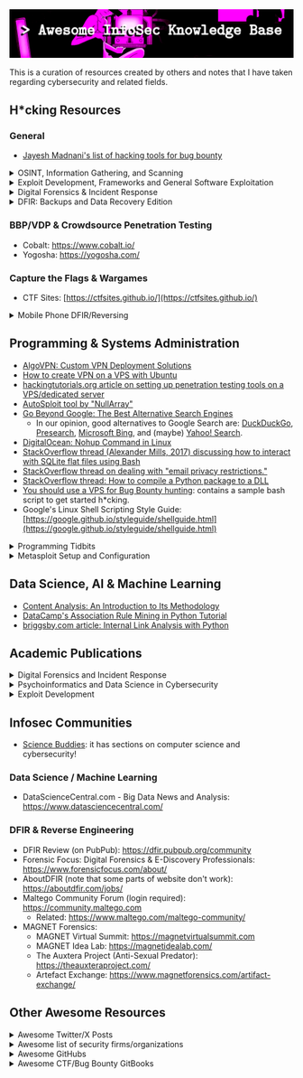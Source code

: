 
<img width="700px" src="./banner.png" />

This is a curation of resources created by others and notes that I have taken regarding cybersecurity and related fields.

## H*cking Resources

### General

* [Jayesh Madnani's list of hacking tools for bug bounty](https://www.linkedin.com/posts/jayesh-madnani_bugbountytips-hackerone-bugcrowd-activity-7135158245031055360-Q-A7)

<details>
 <summary>OSINT, Information Gathering, and Scanning</summary>

 * [Running a quick NMAP scan to inventory my network](https://www.redhat.com/sysadmin/quick-nmap-inventory)
 * [Nmap Host Discovery: The Ultimate Guide](https://www.device42.com/blog/2023/03/29/nmap-host-discovery-the-ultimate-guide/)
 * gau: Fetch known URLs from AlienVault's Open Threat Exchange, the Wayback Machine, and Common Crawl: [https://github.com/lc/gau](https://github.com/lc/gau)
    * [Gauing+Nuclei for Instant Bounties (Ravaan 2022)](https://infosecwriteups.com/gauing-nuclei-for-instant-bounties-7a8a07979fff)
</details>

<details>
   <summary>Exploit Development, Frameworks and General Software Exploitation</summary>

   * [Rhino CVE Proof-of-Concept Exploits](https://github.com/RhinoSecurityLabs/CVEs)
   * _The Fuzzing Book: Tools and Techniques for Generating Software Tests_ \([Zeller et al. n.d.](https://www.fuzzingbook.org/)\) \[FREE ONLINE BOOK\]
   * [WAF community bypasses](https://github.com/waf-bypass-maker/waf-community-bypasses)
   * [FOFA Search Engine Library](https://github.com/FofaInfo/Awesome-FOFA)
   * [nuclei templates for WordPress websites](https://github.com/topscoder/nuclei-wordfence-cve)
   * [How to hack a website with metasploit (Jitpukdebodin, n.d.)](https://dl.packetstormsecurity.net/papers/attack/hack-websites-with-metasploit.pdf)
   * [List of Exploit Development Resources](https://github.com/cranelab/exploit-development)
   * [Automatic Exploit Generation: First of its Kind (Zhu 2019)](https://claudiazhu.medium.com/automatic-exploit-generation-first-of-its-kind-991c68da0833)
   * [autoBOF: a Journey into Automation, Exploit Development, and Buffer Overflows](https://0x00sec.org/t/autobof-a-journey-into-automation-exploit-development-and-buffer-overflows/13415)
   * [Automatic Exploit Prevention Technology](https://media.kaspersky.com/en/business-security/kaspersky-automatic-exploit-prevention-whitepaper.pdf)
   * [BishopFox Top 9 Favorite Fuzzers](https://bishopfox.com/blog/top-9-fuzzers)
   * [Nathan Pavlovsky's list of resources for exploit development](https://secnate.github.io/resources/exploit-development/)
   * [ChatGPTScan: A white box code scan powered by ChatGPT](https://github.com/YulinSec/ChatGPTScanner)
   * [dayzerosec.com: Getting Started with Exploit Development (Archive)](https://web.archive.org/web/20210522200317/https://dayzerosec.com/blog/2021/02/02/getting-started.html)
</details>

<details>
   <summary>Digital Forensics & Incident Response</summary>

   * [Ghidra Basics: Manual Shellcode Analysis and C2 Extraction](https://embee-research.ghost.io/ghidra-basics-shellcode-analysis/)
   * [InfoSec Institute: Free & open source computer forensics tools](https://resources.infosecinstitute.com/topics/digital-forensics/free-open-source-computer-forensics-tools/)
   * [Dr. Memory: the memory debugger](https://github.com/DynamoRIO/drmemory)
   * [Writing Snort Rules with Examples and Cheat Sheet ("Cyvatar" 2022)](https://cyvatar.ai/write-configure-snort-rules/)
   * Snort 3 Rule Writing Guide (Last Retrieved c. Feb 2023): [https://docs.snort.org/](https://docs.snort.org/)
   * [StackOverflow thread (M.S Balagopal, 2010) on how to parse/view Snort log files](https://stackoverflow.com/questions/3477081/how-to-view-snort-log-files)
   * [Reverse Engineering Malware Network Protocols with Angr](https://www.securityartwork.es/2018/04/09/reversing-of-malware-network-protocols-with-angr/)
</details>

<details>
 <summary>DFIR: Backups and Data Recovery Edition</summary>

  * [Ask Ubuntu (Sept. 29, 2011): Mount encrypted volumes from command line?](https://askubuntu.com/questions/63594/mount-encrypted-volumes-from-command-line)
  * [r/btrfs: Encrypted system drive RAID 1, possible?](https://www.reddit.com/r/btrfs/comments/10v7bdj/encrypted_system_drive_raid_1_possible/)
  * [r/VeraCrypt: mount vurtual disk with veracrypt partition](https://www.reddit.com/r/VeraCrypt/comments/j42fuh/mount_vurtual_disk_with_veracrypt_partition/)
  * [StackExchange - Information Security (Jun. 19, 2021): Veracrypt SSD encryption security analysis vs HDD](https://security.stackexchange.com/questions/251523/veracrypt-ssd-encryption-security-analysis-vs-hdd)
  * [StackExchange - SuperUser (Apr. 18, 2021): Veracrypt - permanently decrypt a working system drive from another computer and discard the bootloader?](https://superuser.com/questions/1642759/veracrypt-permanently-decrypt-a-working-system-drive-from-another-computer-and)
  * [YurikSoft: Features of working with images of encrypted disks in Windows](https://www.yuriksoft.com/features-of-working-with-images-of-encrypted-disks-in-windows.html)
  * [r/datarecovery: Veracrypt encrypted hard disk can't be mounted](https://www.reddit.com/r/datarecovery/comments/spadqs/veracrypt_encrypted_hard_disk_cant_be_mounted/)
  * [StackExchange - SuperUser (Oct. 18, 2014): Create Virtual Machine from Encase image](https://superuser.com/questions/836891/create-virtual-machine-from-encase-image)
  * [StackExchange - SuperUser (Dec. 3, 2023): Data Recovery from Veracrypt-Encrypted External Drive After Power Fluctuation [duplicate]](https://superuser.com/questions/1819146/data-recovery-from-veracrypt-encrypted-external-drive-after-power-fluctuation)
</details>

### BBP/VDP & Crowdsource Penetration Testing

* Cobalt: https://www.cobalt.io/
* Yogosha: https://yogosha.com/

### Capture the Flags & Wargames

* CTF Sites: [https://ctfsites.github.io/](https://ctfsites.github.io/)

<details>
  <summary>Mobile Phone DFIR/Reversing</summary>

  * KGB Messenger: [https://github.com/tlamb96/kgb_messenger](https://github.com/tlamb96/kgb_messenger)
  * maldr0id's "Not so boring Android malware" samples: [https://maldroid.github.io/android-malware-samples/](https://maldroid.github.io/android-malware-samples/)
  * maddiestone's Android Reverse Engineering 101: [https://www.ragingrock.com/AndroidAppRE/](https://www.ragingrock.com/AndroidAppRE/)
  * OWASP's "UnCrackable Mobile Apps": [https://github.com/OWASP/owasp-mastg/tree/master/Crackmes](https://github.com/OWASP/owasp-mastg/tree/master/Crackmes)
  * CyberTruck Challenge 19: [https://github.com/nowsecure/cybertruckchallenge19](https://github.com/nowsecure/cybertruckchallenge19)
  * CyberTruck Challenge 22: [https://github.com/nowsecure/cybertruckchallenge22](https://github.com/nowsecure/cybertruckchallenge22)
  * Belkasoft CTF: with a focus on mobile forensics [https://belkasoft.com/ctf](https://belkasoft.com/ctf)
</details>

## Programming & Systems Administration

* [AlgoVPN: Custom VPN Deployment Solutions](https://github.com/trailofbits/algo)
* [How to create VPN on a VPS with Ubuntu](https://www.host-telecom.com/guides/how-to-create-vpn-on-a-vps-with-ubuntu/)
* [hackingtutorials.org article on setting up penetration testing tools on a VPS/dedicated server](https://www.hackingtutorials.org/general-tutorials/penetration-testing-cloud/)
* [AutoSploit tool by "NullArray"](https://github.com/NullArray/AutoSploit)
* [Go Beyond Google: The Best Alternative Search Engines](https://www.pcmag.com/picks/go-beyond-google-best-alternative-search-engines)
  * In our opinion, good alternatives to Google Search are: [DuckDuckGo](https://duckduckgo.com/), [Presearch](https://presearch.com/), [Microsoft Bing](https://www.bing.com), and (maybe) [Yahoo! Search](https://search.yahoo.com/).
* [DigitalOcean: Nohup Command in Linux](https://www.digitalocean.com/community/tutorials/nohup-command-in-linux)
* [StackOverflow thread (Alexander Mills, 2017) discussing how to interact with SQLite flat files using Bash](https://stackoverflow.com/questions/42245816/non-interactive-sqlite3-usage-from-bash-script)
* [StackOverflow thread on dealing with "email privacy restrictions."](https://stackoverflow.com/questions/43378060/meaning-of-the-github-message-push-declined-due-to-email-privacy-restrictions)
* [StackOverflow thread: How to compile a Python package to a DLL](https://stackoverflow.com/questions/10859369/how-to-compile-a-python-package-to-a-dll)
* [You should use a VPS for Bug Bounty hunting](https://www.pizzapower.me/2020/11/04/you-should-use-a-vps-for-bug-bounty-hunting/): contains a sample bash script to get started h\*cking.
* Google's Linux Shell Scripting Style Guide: [https://google.github.io/styleguide/shellguide.html](https://google.github.io/styleguide/shellguide.html)

<details>
 <summary>Programming Tidbits</summary>

 * [opensource.com: You don't know Bash: An introduction to Bash arrays](https://opensource.com/article/18/5/you-dont-know-bash-intro-bash-arrays)
 * [How to create a Python library](https://medium.com/analytics-vidhya/how-to-create-a-python-library-7d5aea80cc3f)
 * [Setup a python script as a service through systemctl/systemd](https://medium.com/codex/setup-a-python-script-as-a-service-through-systemctl-systemd-f0cc55a42267)
</details>

<details>
 <summary>Metasploit Setup and Configuration</summary>
 
  * [Fedora Project's Wiki Entry on Metasploit PostgreSQL Setup](https://fedoraproject.org/wiki/Metasploit_Postgres_Setup)
  * [Run Metasploit Framework as a Docker Container Without Installation Pains](https://zeltser.com/metasploit-framework-docker-container/)
  * [miteshshah.github.io: How to Fix Metasploit Database Not Connected or Cache Not Built](https://miteshshah.github.io/linux/kali/how-to-fix-metasploit-database-not-connected-or-cache-not-built/)
  * [Rapid7 article: No Database Connection](https://docs.rapid7.com/metasploit/no-database-connection/)
  * [Rapid7 article: Uninstalling Metasploit](https://docs.rapid7.com/metasploit/uninstalling-metasploit/)
  * [Kali Linux article discussing setting up Metasploit](https://www.kali.org/docs/tools/starting-metasploit-framework-in-kali/)
  * [A SecList thread discussing how to (hopefully) fix errors with the ``auxiliary/scanner/http/crawler`` module](https://seclists.org/metasploit/2011/q1/74)
    
</details>

## Data Science, AI & Machine Learning

* [Content Analysis: An Introduction to Its Methodology](https://us.sagepub.com/en-us/nam/content-analysis/book258450)
* [DataCamp's Association Rule Mining in Python Tutorial](https://www.datacamp.com/tutorial/association-rule-mining-python)
* [briggsby.com article: Internal Link Analysis with Python](https://www.briggsby.com/internal-link-analysis-with-python)

## Academic Publications

<details>
   <summary>Digital Forensics and Incident Response</summary>

   * [Integrity, authenticity, non-repudiation, and proof of existence for long-term archiving: A survey](https://www.sciencedirect.com/science/article/abs/pii/S0167404814001849)
   * [Software Forensics: Everything You Need to Know](https://www.upcounsel.com/software-forensics)
   * Abby Whitmarsh's Blog on Graduate Web Science: https://everlastingstudent.wordpress.com/
     * Some articles on quantitative research of "revenge pornography" https://everlastingstudent.wordpress.com/2015/04/
   * Journal of Threat Intelligence and Incidence Response: https://digitalcommons.calpoly.edu/jtiir/
</details>

<details>
 <summary>Psychoinformatics and Data Science in Cybersecurity</summary>
 
 * [Digital Phenotyping and Mobile Sensing: New Developments in Psychoinformatics](https://link.springer.com/book/10.1007/978-3-030-31620-4)
 * [Data Analysis in Forensic Science: A Bayesian Decision Perspective](https://www.wiley.com/en-ca/Data+Analysis+in+Forensic+Science%3A+A+Bayesian+Decision+Perspective-p-9780470998359)
 * [Content Analysis: An Introduction to Its Methodology](https://us.sagepub.com/en-us/nam/content-analysis/book258450)
</details>

<details>
 <summary>Exploit Development</summary>

 * [AEG: Automatic Exploit Generation (Avgerinos et al.)](https://security.ece.cmu.edu/aeg/aeg-current.pdf)
 * [Toward an Automatic Exploit Generation Competition for an Undergraduate Binary Reverse Engineering Course (OConnor et al.)](https://raw.githubusercontent.com/tj-oconnor/Publications/main/pdf/iticse2022oconnor.pdf)
 * [Automatic Heap Layout Manipulation for Exploitation (Heelan et al 2019)](https://www.usenix.org/conference/usenixsecurity18/presentation/heelan)
 * [Automatic Patch-Based Exploit Generation is Possible: Techniques and Implications](http://bitblaze.cs.berkeley.edu/papers/apeg.pdf)
 * [A comparison of FFUF and Wfuzz for fuzz testing web applications](https://www.doria.fi/bitstream/handle/10024/181265/mattsson_matheos.pdf)
</details>

## Infosec Communities

* [Science Buddies](https://www.sciencebuddies.org/): it has sections on computer science and cybersecurity!

### Data Science / Machine Learning

* DataScienceCentral.com - Big Data News and Analysis: https://www.datasciencecentral.com/

### DFIR & Reverse Engineering

* DFIR Review (on PubPub): https://dfir.pubpub.org/community
* Forensic Focus: Digital Forensics & E-Discovery Professionals: https://www.forensicfocus.com/about/
* AboutDFIR (note that some parts of website don't work): https://aboutdfir.com/jobs/
* Maltego Community Forum (login required): https://community.maltego.com
  * Related: https://www.maltego.com/maltego-community/
* MAGNET Forensics:
  * MAGNET Virtual Summit: https://magnetvirtualsummit.com
  * MAGNET Idea Lab: https://magnetidealab.com/
  * The Auxtera Project (Anti-Sexual Predator): https://theauxteraproject.com/
  * Artefact Exchange: https://www.magnetforensics.com/artifact-exchange/

## Other Awesome Resources

<details>
 <summary>Awesome Twitter/X Posts</summary>

 * [A list of Bug Bounty Platforms](https://twitter.com/hetmehtaa/status/1735023393211302112)
</details>

<details>
 <summary>Awesome list of security firms/organizations</summary>

 * ManTech: https://www.mantech.com/
 * GoSecure (previously CounterTack): https://www.gosecure.net/
 * Immunity Inc: https://immunityinc.com/
 * Core Security: https://www.coresecurity.com/
 * Cobalt Labs: https://www.cobalt.io/
     * Not to be confused with [Cobalt Strike](https://www.cobaltstrike.com/) ;-)
 * HBGary (now defunct): http://web.archive.org/web/20120504003249/http://www.hbgary.com/
 * Mandiant: https://www.mandiant.com/
 * MAGNET Forensics: https://www.magnetforensics.com/
 * CrowdStrike: https://www.crowdstrike.com/en-us/
     * This firm is a bit sus (see [this article](https://www.upi.com/Top_News/World-News/2024/07/19/IT-failure-hits-causes-chaos-around-world/2531721376791))
 * Kaspersky: https://usa.kaspersky.com/
 * Rapid7: https://www.rapid7.com/
 * Booz Allen Hamilton: https://www.boozallen.com/
     * Note that [this firm is a bit sus](https://en.wikipedia.org/wiki/Booz_Allen_Hamilton#Controversies_and_leaks), but they do interesting work nonetheless.
 * DarkTrace Security: https://darktrace.com/
 * Tenable: https://www.tenable.com/
 * Fortinet: https://www.fortinet.com/
 * Cellebrite: https://cellebrite.com/en/home/
     * Note that [this firm is a bit sus](https://www.accessnow.org/what-spy-firm-cellebrite-cant-hide-from-investors/), but they do interesting work nonetheless.
  * Belkasoft: https://belkasoft.com/
  * Zeidman Consulting: https://www.zeidmanconsulting.com
    * Related company: SAFE Corporation (Document and Software Analysis tools/services): http://www.safe-corp.com/
    * Related company: Zeidman Technologies (IoT/RTOS tools): https://zeidman.biz/index.htm
  * iThreats.net (archive): http://web.archive.org/web/20200804112011/http://ithreats.net/
  * CQR Company: https://cqr.company/
  * Volexity: https://www.volexity.com/company/about/
  * Asset Intertech: https://www.asset-intertech.com/

 This list borrows from [ESecurityPlanet.com](https://www.esecurityplanet.com/products/top-cybersecurity-companies/).  
</details>

<details>
   <summary>Awesome GitHubs</summary>

   * [Awesome Machine Learning for Cyber Security](https://github.com/jivoi/awesome-ml-for-cybersecurity)
   * [Awesome Shodan Search Queries](https://github.com/jakejarvis/awesome-shodan-queries)
   * [Awesome Censys Queries](https://github.com/thehappydinoa/awesome-censys-queries)
   * [Awesome List of Exploit Development Resources](https://github.com/cranelab/exploit-development)
   * [Awesome CTF Checklist by "@ZeroDayTea"](https://github.com/ZeroDayTea/CTF-Checklist)
   * [Awesome Bug Bounty checklist/toolkit list/public programme list by "@sehno"](https://github.com/sehno/Bug-bounty/)
   * [Awesome Bug Bounty cheatsheet by "@m0chan"](https://m0chan.github.io/2019/12/17/Bug-Bounty-Cheetsheet.html)
   * [Awesome Bug Bounty Tools by "@vavkamil"](https://github.com/vavkamil/awesome-bugbounty-tools)
</details>

<details>
 <summary>Awesome CTF/Bug Bounty GitBooks</summary>

 * Bug Hunter Handbook by "gowthams:" [https://gowthams.gitbook.io/](https://gowthams.gitbook.io/)
 * CTF Playbook by "fareedfauzi:" [https://fareedfauzi.gitbook.io/ctf-playbook/](https://fareedfauzi.gitbook.io/ctf-playbook/)
 * HackTricks: [https://book.hacktricks.xyz/](https://book.hacktricks.xyz/)
 * Oh Shint!: [https://ohshint.gitbook.io/oh-shint-its-a-blog/](https://ohshint.gitbook.io/oh-shint-its-a-blog/)
 * The Hacker Playbook: [https://www.thehacker.recipes](https://www.thehacker.recipes)
</details>
